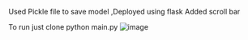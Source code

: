 Used Pickle file to save model
,Deployed using flask
Added scroll bar

To run just clone
python main.py
![image](https://github.com/user-attachments/assets/56368c74-f0f0-454f-b93d-f9cfc67ad2a6)
